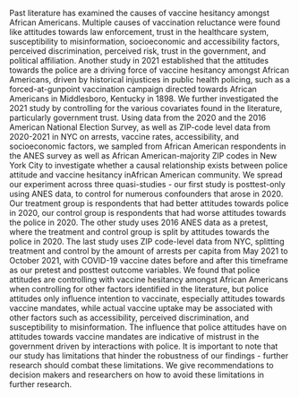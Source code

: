 Past literature has examined the causes of vaccine hesitancy amongst African Americans. Multiple causes of vaccination reluctance were found like attitudes towards law enforcement, trust in the healthcare system, susceptibility to misinformation, socioeconomic and accessibility factors, perceived discrimination, perceived risk, trust in the government, and political affiliation. Another study in 2021 established that the attitudes towards the police are a driving force of vaccine hesitancy amongst African Americans, driven by historical injustices in public health policing, such as a forced-at-gunpoint vaccination campaign directed towards African Americans in Middlesboro, Kentucky in 1898. We further investigated the 2021 study by controlling for the various covariates found in the literature, particularly government trust. Using data from the 2020 and the 2016 American National Election Survey, as well as ZIP-code level data from 2020-2021 in NYC on arrests, vaccine rates, accessibility, and socioeconomic factors, we sampled from African American respondents in the ANES survey as well as African American-majority ZIP codes in New York City to investigate whether a causal relationship exists between police attitude and vaccine hesitancy inAfrican American community. 
We spread our experiment across three quasi-studies - our first study is posttest-only using ANES data, to control for numerous confounders that arose in 2020. Our treatment group is respondents that had better attitudes towards police in 2020, our control group is respondents that had worse attitudes towards the police in 2020. The other study uses 2016 ANES data as a pretest, where the treatment and control group is split by attitudes towards the police in 2020. The last study uses ZIP code-level data from NYC, splitting treatment and control by the amount of arrests per capita from May 2021 to October 2021, with COVID-19 vaccine dates before and after this timeframe as our pretest and posttest outcome variables.
We found that police attitudes are controlling with vaccine hesitancy amongst African Americans when controlling for other factors identified in the literature, but police attitudes only influence intention to vaccinate, especially attitudes towards vaccine mandates, while actual vaccine uptake may be associated with other factors such as accessibility, perceived discrimination, and susceptibility to misinformation. The influence that police attitudes have on attitudes towards vaccine mandates are indicative of mistrust in the government driven by interactions with police. It is important to note that our study has limitations that hinder the robustness of our findings - further research should combat these limitations. We give recommendations to decision makers and researchers on how to avoid these limitations in further research.

